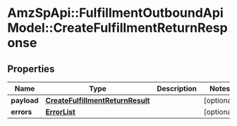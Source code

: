 # AmzSpApi::FulfillmentOutboundApiModel::CreateFulfillmentReturnResponse

## Properties
Name | Type | Description | Notes
------------ | ------------- | ------------- | -------------
**payload** | [**CreateFulfillmentReturnResult**](CreateFulfillmentReturnResult.md) |  | [optional] 
**errors** | [**ErrorList**](ErrorList.md) |  | [optional] 

